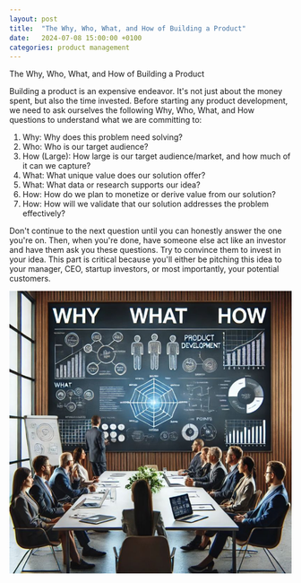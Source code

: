 ```yaml
---
layout: post
title:  "The Why, Who, What, and How of Building a Product"
date:   2024-07-08 15:00:00 +0100
categories: product management
---
```

The Why, Who, What, and How of Building a Product

Building a product is an expensive endeavor. It's not just about the money spent, but also the time invested. Before starting any product development, we need to ask ourselves the following Why, Who, What, and How questions to understand what we are committing to:

1. Why: Why does this problem need solving?
2. Who: Who is our target audience?
3. How (Large): How large is our target audience/market, and how much of it can we capture?
4. What: What unique value does our solution offer?
5. What: What data or research supports our idea?
6. How: How do we plan to monetize or derive value from our solution?
7. How: How will we validate that our solution addresses the problem effectively?

Don't continue to the next question until you can honestly answer the one you're on. Then, when you're done, have someone else act like an investor and have them ask you these questions. Try to convince them to invest in your idea. This part is critical because you'll either be pitching this idea to your manager, CEO, startup investors, or most importantly, your potential customers.

![Design](/assets/img/1719823899945.jpeg)